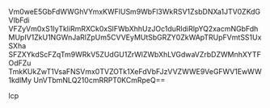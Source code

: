 Vm0weE5GbFdWWGhVYmxKWFlUSm9WbFl3WkRSV1ZsbDNXa1JTV0ZKdGVIbFdi
VFZyVm0xS1IyTkliRmRXCk0xSlFWbXhhUzJOc1duRldiRlpYQ2xacmNGbFdh
MUpIV1ZkU1NGWnJaRlZpUm5CVVEyMUtSbGRZY0ZkWApTRUpFVmtSS1UxSXha
SFZXYkdScFZqTm9WRkV5ZUdGU1ZrWlZWbXhLVGdwaVZrbDZWMnhXYTFOdFZu
TmkKUkZwT1VsaFNSVmx0TVZOTk1XeFdVbFJzVVZWWE9VeGFWV1EwWW1kdlMy
UnVTbmNLQ210cmRRPT0KCmRpeQ==

lcp